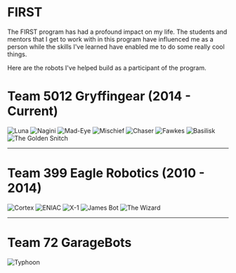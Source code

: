 # FIRST

The FIRST program has had a profound impact on my life. The students and mentors that I get to work with in this program have influenced me as a person while the skills I've learned have enabled me to do some really cool things. 

Here are the robots I've helped build as a participant of the program.

# Team 5012 Gryffingear (2014 - Current)
![](https://i.imgur.com/SsO8cram.png "Luna") ![](https://i.imgur.com/HZStqbcm.jpg "Nagini") ![](https://i.imgur.com/aeWaGbtm.jpg "Mad-Eye") ![](https://i.imgur.com/GfKI9Pjm.jpg "Mischief") ![](https://i.imgur.com/j64vwFPm.jpg "Chaser") ![](https://i.imgur.com/0vceEnqm.jpg "Fawkes")  ![](https://i.imgur.com/IP2E5iQm.jpg "Basilisk") ![](https://i.imgur.com/kwMCjdHm.jpg "The Golden Snitch")

---
# Team 399 Eagle Robotics (2010 - 2014)
![](https://i.imgur.com/ZKOR1Vam.jpg "Cortex") ![](https://i.imgur.com/djcFXSpm.jpg "ENIAC") ![](https://i.imgur.com/VJEp60Vm.jpg "X-1") ![](https://i.imgur.com/wwQPFRnm.jpg "James Bot") ![](https://i.imgur.com/KzRO0cRm.jpg "The Wizard")  

---
# Team 72 GarageBots

![](https://i.imgur.com/LAttoFrm.jpg "Typhoon")
